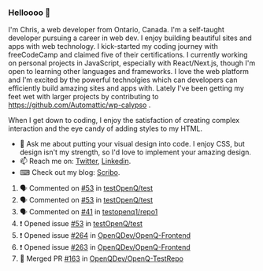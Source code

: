 ### Helloooo 👋

I'm Chris, a web developer from Ontario, Canada. I'm a self-taught developer pursuing a career in web dev. I enjoy building beautiful sites and apps with web technology.
I kick-started my coding journey with freeCodeCamp and claimed five of their certifications.  I currently working on personal projects in JavaScript, especially with React/Next.js, though I'm open to learning other languages and frameworks. I love the web platform and I'm excited by the powerful technolgies which can developers can efficiently build amazing sites and apps with. Lately I've been getting my feet wet with larger projects by contributing to https://github.com/Automattic/wp-calypso .

When I get down to coding, I enjoy the satisfaction of creating complex interaction and the eye candy of adding styles to my HTML. 

- 💬 Ask me about putting your visual design into code. I enjoy CSS, but design isn't my strength, so I'd love to implement your amazing design.
- 📫 Reach me on: [Twitter](https://twitter.com/Christo28120856), [Linkedin](https://www.linkedin.com/in/christopher-stevers-07b9a5204/).
- ⌨ Check out my blog: [Scribo](https://christopherstevers.cf).
<!--
**Christopher-Stevers/Christopher-Stevers** is a ✨ _special_ ✨ repository because its `README.md` (this file) appears on your GitHub profile.

Here are some ideas to get you started:

- 🔭 I’m currently working on ...
- 🌱 I’m currently learning ...
- 👯 I’m looking to collaborate on ...
- 🤔 I’m looking for help with ...
- 😄 Pronouns: ...
- ⚡ Fun fact: ...
-->

<!--START_SECTION:activity-->
1. 🗣 Commented on [#53](https://github.com/testOpenQ/test/issues/53) in [testOpenQ/test](https://github.com/testOpenQ/test)
2. 🗣 Commented on [#53](https://github.com/testOpenQ/test/issues/53) in [testOpenQ/test](https://github.com/testOpenQ/test)
3. 🗣 Commented on [#41](https://github.com/testopenq1/repo1/issues/41) in [testopenq1/repo1](https://github.com/testopenq1/repo1)
4. ❗️ Opened issue [#53](https://github.com/testOpenQ/test/issues/53) in [testOpenQ/test](https://github.com/testOpenQ/test)
5. ❗️ Opened issue [#264](https://github.com/OpenQDev/OpenQ-Frontend/issues/264) in [OpenQDev/OpenQ-Frontend](https://github.com/OpenQDev/OpenQ-Frontend)
6. ❗️ Opened issue [#263](https://github.com/OpenQDev/OpenQ-Frontend/issues/263) in [OpenQDev/OpenQ-Frontend](https://github.com/OpenQDev/OpenQ-Frontend)
7. 🎉 Merged PR [#163](https://github.com/OpenQDev/OpenQ-TestRepo/pull/163) in [OpenQDev/OpenQ-TestRepo](https://github.com/OpenQDev/OpenQ-TestRepo)
<!--END_SECTION:activity-->
